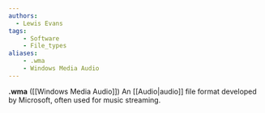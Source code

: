 ```yaml
---
authors:
  - Lewis Evans
tags:
    - Software
    - File_types
aliases:
    - .wma
    - Windows Media Audio
---
```

**.wma** ([[Windows Media Audio]]) An [[Audio|audio]] file format developed by Microsoft, often used for music streaming.
